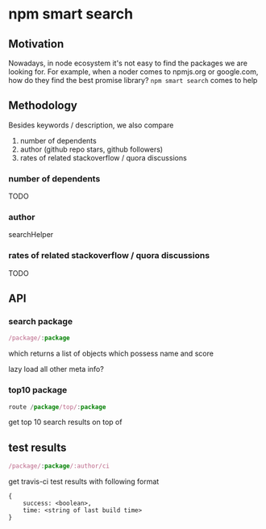 # npm smart search

## Motivation
Nowadays, in node ecosystem it's not easy to find the packages we are looking for.
For example, when a noder comes to npmjs.org or google.com, how do they find the 
best promise library? `npm smart search` comes to help

## Methodology
Besides keywords / description, we also compare
1. number of dependents
1. author (github repo stars, github followers)
1. rates of related stackoverflow / quora discussions

### number of dependents
TODO

### author
searchHelper

### rates of related stackoverflow / quora discussions
TODO

## API

### search package
```javascript
/package/:package
```

which returns a list of objects which possess name and score

lazy load all other meta info?

### top10 package

```javascript
route /package/top/:package
```
get top 10 search results on top of 


## test results
```javascript
/package/:package/:author/ci
```

get travis-ci test results with following format
```
{
    success: <boolean>,
    time: <string of last build time>
}
```